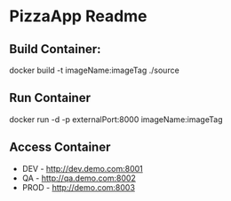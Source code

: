 # PizzaApp Readme

## Build Container:
docker build -t imageName:imageTag ./source

## Run Container
docker run -d -p externalPort:8000 imageName:imageTag

## Access Container
- DEV - http://dev.demo.com:8001
- QA - http://qa.demo.com:8002
- PROD - http://demo.com:8003
